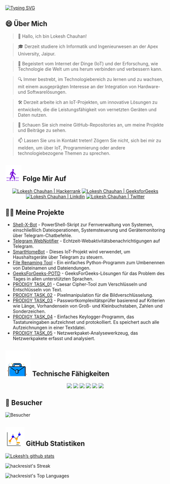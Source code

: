 [![Typing SVG](https://readme-typing-svg.demolab.com?font=Fira+Code&weight=800&size=22&pause=1000&center=true&vCenter=true&width=835&lines=%F0%9F%91%8BHallo+Besucher.+Willkommen+hier!%F0%9F%91%8B;%F0%9F%9A%80+Lasst+uns+gemeinsam+Gro%C3%9Fartiges+schaffen!+%F0%9F%9A%80;%E2%9C%A8+In+der+Welt+der+Technologie+und+dar%C3%BCber+hinaus.+%E2%9C%A8)](https://git.io/typing-svg)

## 😄 Über Mich
> 👋 Hallo, ich bin Lokesh Chauhan!

> 🎓 Derzeit studiere ich Informatik und Ingenieurwesen an der Apex University, Jaipur.

> 🌟 Begeistert vom Internet der Dinge (IoT) und der Erforschung, wie Technologie die Welt um uns herum verbinden und verbessern kann.

> 🔍 Immer bestrebt, im Technologiebereich zu lernen und zu wachsen, mit einem ausgeprägten Interesse an der Integration von Hardware- und Softwarelösungen.

> 🛠 Derzeit arbeite ich an IoT-Projekten, um innovative Lösungen zu entwickeln, die die Leistungsfähigkeit von vernetzten Geräten und Daten nutzen.

> 🔭 Schauen Sie sich meine GitHub-Repositories an, um meine Projekte und Beiträge zu sehen.

> 📫 Lassen Sie uns in Kontakt treten! Zögern Sie nicht, sich bei mir zu melden, um über IoT, Programmierung oder andere technologiebezogene Themen zu sprechen.
<!--
<p align="center">
  <a href="https://www.linkedin.com/in/lokeshchauhanapex/"><img src="https://img.shields.io/badge/Linkedin-10000?style=plastic&logo=LinkedIn&logoColor=FFFFFF&labelColor=2A79D7&color=2A79D7" alt="Lokesh Chauhan  | Linkdin"/></a>
  -->

## ![Folge Mir](/icon/follow.svg) Folge Mir Auf
<p>
<p align="center">
    <a href="https://www.hackerrank.com/profile/lokeshchauhan"><img src="https://img.shields.io/badge/Hackerrank-100000?style=plastic&logo=hackerrank&logoColor=FFFFFF&labelColor=42BA3D&color=0EA608" alt="Lokesh Chauhan | Hackerrank"/></a>
    <a href="https://auth.geeksforgeeks.org/user/lokeshchauhan"><img src="https://img.shields.io/badge/GeeksforGeeks-100000?style=plastic&logo=geeksforgeeks&logoColor=FFFFFF&labelColor=42BA3D&color=23891F" alt="Lokesh Chauhan | GeeksforGeeks"/></a>
  <a href="https://www.linkedin.com/in/lokeshchauhanapex/"><img src="https://img.shields.io/badge/Linkedin-10000?style=plastic&logo=LinkedIn&logoColor=FFFFFF&labelColor=2A79D7&color=2A79D7" alt="Lokesh Chauhan  | Linkdin"/></a>
   </a>
<a href="https://x.com/Hackresist"><img src="https://img.shields.io/badge/Twitter-100000?style=plastic&logo=x&logoColor=ffffff&labelColor=000000&color=0e1525" alt="Lokesh Chauhan | Twitter"/>
    </a>
</p>

## 👨‍💻 Meine Projekte
* [Shell-X-Bot](https://github.com/HackResist/Shell-X-bot) - PowerShell-Skript zur Fernverwaltung von Systemen, einschließlich Dateioperationen, Systemsteuerung und Gerätemonitoring über Telegram-Chatbefehle.
* [Telegram WebNotifier](https://github.com/HackResist/Telegram_WebNotifier) - Echtzeit-Webaktivitätsbenachrichtigungen auf Telegram.
* [SmartHomeBot](https://github.com/HackResist/SmartHomeBot) - Dieses IoT-Projekt wird verwendet, um Haushaltsgeräte über Telegram zu steuern.
* [File Renaming Tool](https://github.com/HackResist/File-Renaming-Tool) - Ein einfaches Python-Programm zum Umbenennen von Dateinamen und Dateiendungen.
* [GeeksForGeeks-POTD](https://github.com/HackResist/GeeksForGeeks-POTD) - GeeksForGeeks-Lösungen für das Problem des Tages in allen unterstützten Sprachen.
* [PRODIGY TASK_01](https://github.com/HackResist/PRODIGY_CS_01) - Caesar Cipher-Tool zum Verschlüsseln und Entschlüsseln von Text.
* [PRODIGY TASK_02](https://github.com/HackResist/PRODIGY_CS_02) - Pixelmanipulation für die Bildverschlüsselung.
* [PRODIGY TASK_03](https://github.com/HackResist/PRODIGY_CS_03) - Passwortkomplexitätsprüfer basierend auf Kriterien wie Länge, Vorhandensein von Groß- und Kleinbuchstaben, Zahlen und Sonderzeichen.
* [PRODIGY TASK_04](https://github.com/HackResist/PRODIGY_CS_04) - Einfaches Keylogger-Programm, das Tastatureingaben aufzeichnet und protokolliert. Es speichert auch alle Aufzeichnungen in einer Textdatei.
* [PRODIGY TASK_05](https://github.com/HackResist/PRODIGY_CS_05) - Netzwerkpaket-Analysewerkzeug, das Netzwerkpakete erfasst und analysiert.

## ![Technische Fähigkeiten](/icon/Skill.svg) Technische Fähigkeiten
<p align="center">
  <a href="https://www.open-std.org/JTC1/SC22/WG14/">
    <img src="https://skillicons.dev/icons?i=c" /></a>
 <a href="https://www.oracle.com/java/">
    <img src="https://skillicons.dev/icons?i=java" /></a>
 <a href="https://isocpp.org/">
    <img src="https://skillicons.dev/icons?i=cpp" /></a>
<a href="https://www.python.org/">
    <img src="https://skillicons.dev/icons?i=py" /></a>
<a href="https://www.gnu.org/software/bash/">
    <img src="https://skillicons.dev/icons?i=bash" /></a>
  <a href="https://ecma-international.org/publications-and-standards/standards/ecma-262/">
    <img src="https://skillicons.dev/icons?i=js" /></a>
</p>

## 👀 Besucher
![Besucher](https://moe-counter.glitch.me/get/@HackResist?theme=rule34)

## ![Github Stats](/icon/graph.svg) GitHub Statistiken
[![Lokesh’s github stats](https://github-readme-stats.vercel.app/api?username=HackResist&show_icons=true&theme=dark&count_private=true)](https://github.com/HackResist)

![hackresist's Streak](https://github-readme-streak-stats.herokuapp.com/?user=hackresist&theme=cobalt&hide_border=false)

![hackresist's Top Languages](https://github-readme-stats.vercel.app/api/top-langs/?username=hackresist&theme=cobalt&show_icons=true&hide_border=false&layout=compact)
